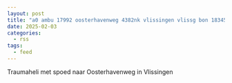 ```yaml
---
layout: post
title: "a0 ambu 17992 oosterhavenweg 4382nk vlissingen vlissg bon 18345"
date: 2025-02-03
categories: 
  - rss
tags: 
  - feed
---
```


Traumaheli met spoed naar Oosterhavenweg in Vlissingen
